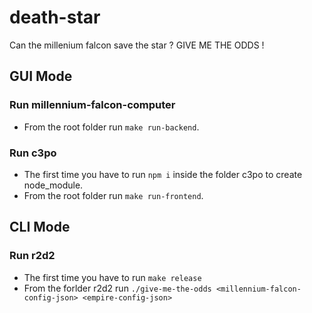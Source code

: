 # death-star
Can the millenium falcon save the star ? GIVE ME THE ODDS !

## GUI Mode
### Run millennium-falcon-computer
* From the root folder run ```make run-backend```.

### Run c3po
* The first time you have to run ```npm i``` inside the folder c3po to create node_module.
* From the root folder run ```make run-frontend```.

## CLI Mode
### Run r2d2
* The first time you have to run ```make release```
* From the forlder r2d2 run ```./give-me-the-odds <millennium-falcon-config-json> <empire-config-json>```

